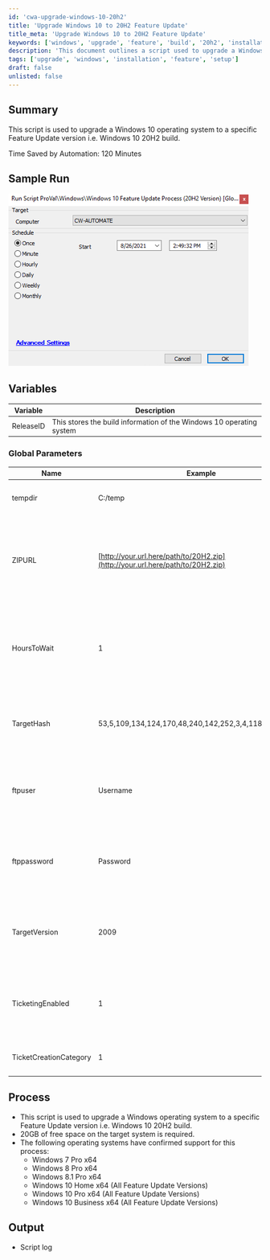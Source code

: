 ```yaml
---
id: 'cwa-upgrade-windows-10-20h2'
title: 'Upgrade Windows 10 to 20H2 Feature Update'
title_meta: 'Upgrade Windows 10 to 20H2 Feature Update'
keywords: ['windows', 'upgrade', 'feature', 'build', '20h2', 'installation']
description: 'This document outlines a script used to upgrade a Windows 10 operating system to the specific Feature Update version 20H2. It details the required variables, global parameters, and the process involved in executing the upgrade, along with the supported operating systems and expected output.'
tags: ['upgrade', 'windows', 'installation', 'feature', 'setup']
draft: false
unlisted: false
---
```

## Summary

This script is used to upgrade a Windows 10 operating system to a specific Feature Update version i.e. Windows 10 20H2 build.

Time Saved by Automation: 120 Minutes

## Sample Run

![Sample Run](../../../static/img/Windows-10-Feature-Update-Process-(20H2-Version)/image_1.png)

## Variables

| Variable   | Description                                                                                  |
|------------|----------------------------------------------------------------------------------------------|
| ReleaseID  | This stores the build information of the Windows 10 operating system                       |

### Global Parameters

| Name                    | Example                                                        | Required     | Description                                                                                           |
|-------------------------|----------------------------------------------------------------|--------------|-------------------------------------------------------------------------------------------------------|
| tempdir                 | C:/temp                                                       | True         | This is a path where 20H2 iso will be downloaded.                                                    |
| ZIPURL                  | [http://your.url.here/path/to/20H2.zip](http://your.url.here/path/to/20H2.zip) | True         | This is the link from client site to download the 20H2 zip (It should be ours 20H2 zip to be placed in their location). |
| HoursToWait             | 1                                                              | True         | This sets script to check for upgrade happened or not to target build after process runs in mentioned hour. |
| TargetHash              | 53,5,109,134,124,170,48,240,142,252,3,4,118,182,102,25      | True         | This ensures the files copy, it will only let script work if 20H2 zip file is copied from our site. |
| ftpuser                 | Username                                                       | True/False   | This requires when the 20H2 file is kept at ftp server site and trying to download it from there.   |
| ftppassword             | Password                                                       | True/False   | This requires when the 20H2 file is kept at ftp server site and trying to download it from there.   |
| TargetVersion           | 2009                                                          | True         | This requires to compare the ReleaseID build to allow upgrade if the ReleaseID is lower than TargetVersion. |
| TicketingEnabled        | 1                                                              | True         | This will allow to enable/disable ticketing for failure reporting. <br> 1 - Enable <br> 0 - Disable |
| TicketCreationCategory   | 1                                                              | True         | This helps to set the ticket creation service board.                                                 |

## Process

- This script is used to upgrade a Windows operating system to a specific Feature Update version i.e. Windows 10 20H2 build.
- 20GB of free space on the target system is required.
- The following operating systems have confirmed support for this process:
  - Windows 7 Pro x64
  - Windows 8 Pro x64
  - Windows 8.1 Pro x64
  - Windows 10 Home x64 (All Feature Update Versions)
  - Windows 10 Pro x64 (All Feature Update Versions)
  - Windows 10 Business x64 (All Feature Update Versions)

## Output

- Script log




